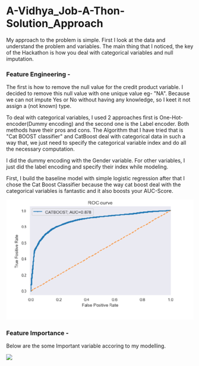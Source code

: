 # A-Vidhya_Job-A-Thon-Solution_Approach

My approach to the problem is simple. First I look at the data and understand the problem and variables. The main thing that I noticed, the key of the Hackathon is how you deal with categorical variables and null imputation.

### Feature Engineering -
The first is how to remove the null value for the credit product variable. I decided to remove this null value with one unique value eg- "NA". Because we can not impute Yes or No without having any knowledge, so I keet it not assign a (not known) type.

To deal with categorical variables, I used 2 approaches first is One-Hot-encoder(Dummy encoding) and the second one is the Label encoder. Both methods have their pros and cons. The Algorithm that I have tried that is "Cat BOOST classifier" and CatBoost deal with categorical data in
such a way that, we just need to specify the categorical variable index and do all the necessary computation.

I did the dummy encoding with the Gender variable. For other variables, I just did the label encoding and specify their index while modeling.

First, I build the baseline model with simple logistic regression after that I chose the Cat Boost Classifier because the way cat boost deal with the categorical variables is fantastic and it also boosts your AUC-Score.

![](Roc_CatBoost.png)

### Feature Importance - 

Below are the some Important variable accoring to my modelling. 

![](cat_boost_feature_importance)
